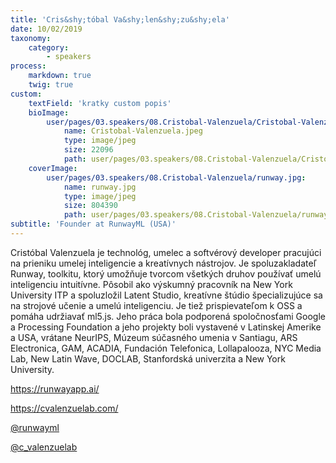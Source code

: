 ```yaml
---
title: 'Cris&shy;tóbal Va&shy;len&shy;zu&shy;ela'
date: 10/02/2019
taxonomy:
    category:
        - speakers
process:
    markdown: true
    twig: true
custom:
    textField: 'kratky custom popis'
    bioImage:
        user/pages/03.speakers/08.Cristobal-Valenzuela/Cristobal-Valenzuela.jpeg:
            name: Cristobal-Valenzuela.jpeg
            type: image/jpeg
            size: 22096
            path: user/pages/03.speakers/08.Cristobal-Valenzuela/Cristobal-Valenzuela.jpeg
    coverImage:
        user/pages/03.speakers/08.Cristobal-Valenzuela/runway.jpg:
            name: runway.jpg
            type: image/jpeg
            size: 804390
            path: user/pages/03.speakers/08.Cristobal-Valenzuela/runway.jpg
subtitle: 'Founder at RunwayML (USA)'
---
```


Cristóbal Valenzuela je technológ, umelec a softvérový developer pracujúci na prieniku umelej inteligencie a kreatívnych nástrojov. Je spoluzakladateľ Runway, toolkitu, ktorý umožňuje tvorcom všetkých druhov používať umelú inteligenciu intuitívne. Pôsobil ako výskumný pracovník na New York University ITP a spoluzložil Latent Studio, kreatívne štúdio špecializujúce sa na strojové učenie a umelú inteligenciu. Je tiež prispievateľom k OSS a pomáha udržiavať ml5.js. Jeho práca bola podporená spoločnosťami Google a Processing Foundation a jeho projekty boli vystavené v Latinskej Amerike a USA, vrátane NeurIPS, Múzeum súčasného umenia v Santiagu, ARS Electronica, GAM, ACADIA, Fundación Telefonica, Lollapalooza, NYC Media Lab, New Latin Wave, DOCLAB, Stanfordská univerzita a New York University.



[https://runwayapp.ai/ ](https://runwayapp.ai/)

[https://cvalenzuelab.com/ ](https://cvalenzuelab.com/ )

[@runwayml ](https://twitter.com/runwayml)

[@c_valenzuelab](https://twitter.com/c_valenzuelab)
